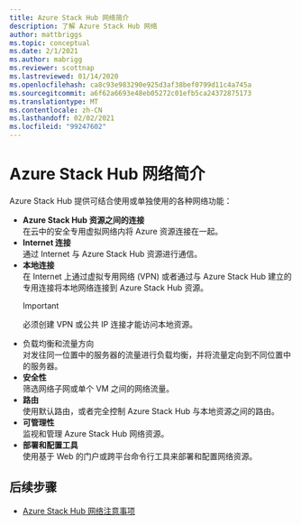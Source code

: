 ```yaml
---
title: Azure Stack Hub 网络简介
description: 了解 Azure Stack Hub 网络
author: mattbriggs
ms.topic: conceptual
ms.date: 2/1/2021
ms.author: mabrigg
ms.reviewer: scottnap
ms.lastreviewed: 01/14/2020
ms.openlocfilehash: ca8c93e983290e925d3af38bef0799d11c4a745a
ms.sourcegitcommit: a6f62a6693e48eb05272c01efb5ca24372875173
ms.translationtype: MT
ms.contentlocale: zh-CN
ms.lasthandoff: 02/02/2021
ms.locfileid: "99247602"
---
```

# <a name="introduction-to-azure-stack-hub-networking"></a>Azure Stack Hub 网络简介

Azure Stack Hub 提供可结合使用或单独使用的各种网络功能：

- **Azure Stack Hub 资源之间的连接**  
    在云中的安全专用虚拟网络内将 Azure 资源连接在一起。
- **Internet 连接**  
    通过 Internet 与 Azure Stack Hub 资源进行通信。
- **本地连接**  
    在 Internet 上通过虚拟专用网络 (VPN) 或者通过与 Azure Stack Hub 建立的专用连接将本地网络连接到 Azure Stack Hub 资源。 
    > [!IMPORTANT]
    > 必须创建 VPN 或公共 IP 连接才能访问本地资源。
- 负载均衡和流量方向   
    对发往同一位置中的服务器的流量进行负载均衡，并将流量定向到不同位置中的服务器。
- **安全性**  
    筛选网络子网或单个 VM 之间的网络流量。
- **路由**  
    使用默认路由，或者完全控制 Azure Stack Hub 与本地资源之间的路由。
- **可管理性**  
    监视和管理 Azure Stack Hub 网络资源。
- **部署和配置工具**  
    使用基于 Web 的门户或跨平台命令行工具来部署和配置网络资源。


## <a name="next-steps"></a>后续步骤

* [Azure Stack Hub 网络注意事项](azure-stack-network-differences.md)
